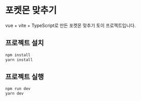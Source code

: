 # 포켓몬 맞추기

vue + vite + TypeScript로 만든 포켓몬 맞추기 토이 프로젝트입니다.

## 프로젝트 설치

```bash
npm install
yarn install
```

## 프로젝트 실행

```bash
npm run dev
yarn dev
```
